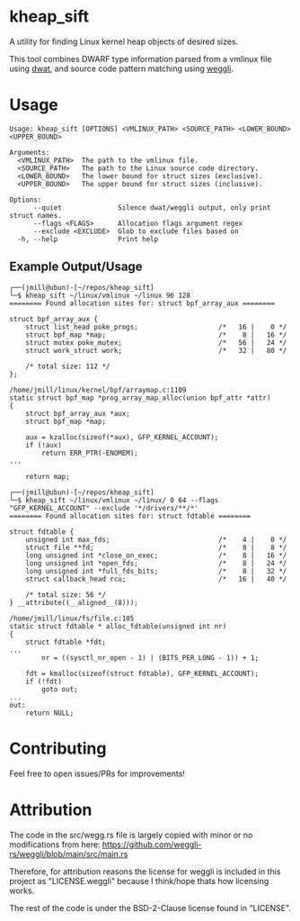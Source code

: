 # kheap_sift

A utility for finding Linux kernel heap objects of desired sizes.

This tool combines DWARF type information parsed from a vmlinux file using [dwat](https://github.com/zolutal/dwat), and source code pattern matching using [weggli](https://github.com/weggli-rs/weggli).

# Usage

```
Usage: kheap_sift [OPTIONS] <VMLINUX_PATH> <SOURCE_PATH> <LOWER_BOUND> <UPPER_BOUND>

Arguments:
  <VMLINUX_PATH>  The path to the vmlinux file.
  <SOURCE_PATH>   The path to the Linux source code directory.
  <LOWER_BOUND>   The lower bound for struct sizes (exclusive).
  <UPPER_BOUND>   The upper bound for struct sizes (inclusive).

Options:
      --quiet              Silence dwat/weggli output, only print struct names.
      --flags <FLAGS>      Allocation flags argument regex
      --exclude <EXCLUDE>  Glob to exclude files based on
  -h, --help               Print help
```

## Example Output/Usage

```
┌──(jmill@ubun)-[~/repos/kheap_sift]
└─$ kheap_sift ~/linux/vmlinux ~/linux 96 128
======== Found allocation sites for: struct bpf_array_aux ========

struct bpf_array_aux {
    struct list_head poke_progs;                	/*   16 |    0 */
    struct bpf_map *map;                        	/*    8 |   16 */
    struct mutex poke_mutex;                    	/*   56 |   24 */
    struct work_struct work;                    	/*   32 |   80 */

    /* total size: 112 */
};

/home/jmill/linux/kernel/bpf/arraymap.c:1109
static struct bpf_map *prog_array_map_alloc(union bpf_attr *attr)
{
	struct bpf_array_aux *aux;
	struct bpf_map *map;

	aux = kzalloc(sizeof(*aux), GFP_KERNEL_ACCOUNT);
	if (!aux)
		return ERR_PTR(-ENOMEM);
...

	return map;
```

```
┌──(jmill@ubun)-[~/repos/kheap_sift]
└─$ kheap_sift ~/linux/vmlinux ~/linux/ 0 64 --flags "GFP_KERNEL_ACCOUNT" --exclude '*/drivers/**/*'
======== Found allocation sites for: struct fdtable ========

struct fdtable {
    unsigned int max_fds;                       	/*    4 |    0 */
    struct file **fd;                           	/*    8 |    8 */
    long unsigned int *close_on_exec;           	/*    8 |   16 */
    long unsigned int *open_fds;                	/*    8 |   24 */
    long unsigned int *full_fds_bits;           	/*    8 |   32 */
    struct callback_head rcu;                   	/*   16 |   40 */

    /* total size: 56 */
} __attribute((__aligned__(8)));

/home/jmill/linux/fs/file.c:105
static struct fdtable * alloc_fdtable(unsigned int nr)
{
	struct fdtable *fdt;
...
		nr = ((sysctl_nr_open - 1) | (BITS_PER_LONG - 1)) + 1;

	fdt = kmalloc(sizeof(struct fdtable), GFP_KERNEL_ACCOUNT);
	if (!fdt)
		goto out;
...
out:
	return NULL;
```

# Contributing

Feel free to open issues/PRs for improvements!

# Attribution

The code in the src/wegg.rs file is largely copied with minor or no modifications from here:
https://github.com/weggli-rs/weggli/blob/main/src/main.rs

Therefore, for attribution reasons the license for weggli is included in this project as "LICENSE.weggli" because I think/hope thats how licensing works.

The rest of the code is under the BSD-2-Clause license found in "LICENSE".
